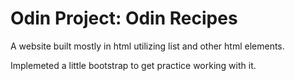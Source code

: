 # Odin Project: Odin Recipes

A website built mostly in html utilizing list and other html elements.

Implemeted a little bootstrap to get practice working with it.